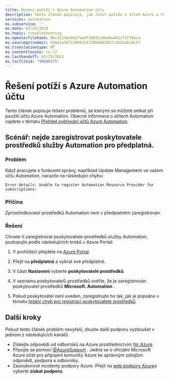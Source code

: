 ```yaml
---
title: Řešení potíží s Azure Automation účtu
description: Tento článek popisuje, jak řešit potíže s účtem Azure a řešit problémy s nimi.
services: automation
ms.subservice: ''
ms.date: 03/24/2020
ms.topic: troubleshooting
ms.openlocfilehash: 06c15136e9d2fabdf50031c8b4be455cf2f7bbca
ms.sourcegitcommit: 910a1a38711966cb171050db245fc3b22abc8c5f
ms.translationtype: MT
ms.contentlocale: cs-CZ
ms.lasthandoff: 03/19/2021
ms.locfileid: "98896575"
---
```

# <a name="troubleshoot-azure-automation-account-issues"></a>Řešení potíží s Azure Automation účtu

Tento článek popisuje řešení problémů, se kterými se můžete setkat při použití účtu Azure Automation. Obecné informace o účtech Automation najdete v tématu [Přehled ověřování účtů Azure Automation](../automation-security-overview.md).

## <a name="scenario-unable-to-register-automation-resource-provider-for-subscriptions"></a><a name="rp-register"></a>Scénář: nejde zaregistrovat poskytovatele prostředků služby Automation pro předplatná.

### <a name="issue"></a>Problém

Když pracujete s funkcemi správy, například Update Management ve vašem účtu Automation, narazíte na následující chybu:

```error
Error details: Unable to register Automation Resource Provider for subscriptions:
```

### <a name="cause"></a>Příčina

Zprostředkovatel prostředků Automation není v předplatném zaregistrován.

### <a name="resolution"></a>Řešení

Chcete-li zaregistrovat poskytovatele prostředků služby Automation, postupujte podle následujících kroků v Azure Portal:

1. V prohlížeči přejdete na [Azure Portal](https://portal.azure.com).

2. Přejít na **předplatná** a vybrat své předplatné.   

3. V části **Nastavení** vyberte **poskytovatelé prostředků**.

4. V seznamu poskytovatelů prostředků ověřte, že je zaregistrován poskytovatel prostředků **Microsoft. Automation** .

5. Pokud poskytovatel není uveden, zaregistrujte ho tak, jak je popsáno v tématu [řešení chyb pro registraci poskytovatele prostředků](../../azure-resource-manager/templates/error-register-resource-provider.md).

## <a name="next-steps"></a>Další kroky

Pokud tento článek problém nevyřeší, zkuste další podporu vyzkoušet v jednom z následujících kanálů:

* Získejte odpovědi od odborníků na Azure prostřednictvím [fór Azure](https://azure.microsoft.com/support/forums/).
* Připojte se pomocí [@AzureSupport](https://twitter.com/azuresupport) . Jedná se o oficiální Microsoft Azure účet pro připojení komunity Azure ke správným zdrojům: odpovědi, podpora a odborníky.
* Zasouborové incidenty podpory Azure. Přejít na [web podpory Azure](https://azure.microsoft.com/support/options/)a vyberte **získat podporu**.
